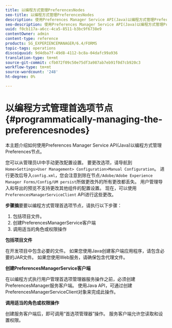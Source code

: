 ```yaml
---
title: 以编程方式管理PreferencesNodes
seo-title: 以编程方式管理PreferencesNodes
description: 使用Preferences Manager Service API(Java)以编程方式管理Preferences节点。
seo-description: 使用Preferences Manager Service API(Java)以编程方式管理Preferences节点。
uuid: f0cb117a-a6cc-4ca5-8511-b3bc9f6738e9
contentOwner: admin
content-type: reference
products: SG_EXPERIENCEMANAGER/6.4/FORMS
topic-tags: operations
discoiquuid: 9d4dba7f-49d8-4112-bc8a-04dafc99a936
translation-type: tm+mt
source-git-commit: cfb072f09c50e75df3a987ab7eb91f0d7cb920c3
workflow-type: tm+mt
source-wordcount: '248'
ht-degree: 0%

---
```



# 以编程方式管理首选项节点{#programmatically-managing-the-preferencesnodes}

本主题介绍如何使用Preferences Manager Service API(Java)以编程方式管理Preferences节点。

您可以从管理员UI中手动更改配置设置。 要更改选项，请导航到`Home>Settings>User Management> Configuration>Manual Configuration`。 进行更改后导入`config.xml`，您会注意到除在节点`/Adobe/Adobe Experience Manager Forms/Config/UM persist`所做更改外的所有更改都丢失。 用户管理导入和导出的预览不支持更改其他组件的配置设置。 现在，可以使用`PreferencesManagerServiceClient` API进行这些更改。

**步骤摘**&#x200B;要要以编程方式管理首选项节点，请执行以下步骤：

1. 包括项目文件。
1. 创建PreferencesManagerService客户端
1. 调用适当的角色或权限操作

**包括项目文件**

在开发项目中包含必要的文件。 如果您使用Java创建客户端应用程序，请包含必要的JAR文件。 如果您使用Web服务，请确保包含代理文件。

**创建PreferencesManagerService客户端**

在以编程方式执行用户管理首选项管理器服务操作之前，必须创建PreferencesManager服务客户端。 使用Java API，可通过创建PreferencesManagerServiceClient对象来完成此操作。

**调用适当的角色或权限操作**

创建服务客户端后，即可调用“首选项管理器”操作。 服务客户端允许您读取和设置权限。
